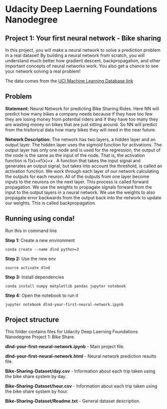 # Udacity Deep Laerning Foundations Nanodegree

## Project 1: Your first neural network - Bike sharing

In this project, you will make a neural network to solve a prediction problem in a real dataset! By building a neural network from scratch, you will understand much better how gradient descent, backpropagation, and other important concepts of neural networks work. You also get a chance to see your network solving a real problem!

The data comes from the [UCI Machine Learning Database link](https://archive.ics.uci.edu/ml/datasets/Bike+Sharing+Dataset)

## Problem

**Statement:** Neural Network for predicting Bike Sharing Rides. Here NN will predict how many bikes a company needs because if they have too few they are losing money from potential riders and if they have too many they are wasting money on bikes that are just sitting around. So NN will predict from the hisitorical data how many bikes they will need in the near future.

**Network Description:** The network has two layers, a hidden layer and an output layer. The hidden layer uses the sigmoid function for activations. The output layer has only one node and is used for the regression, the output of the node is the same as the input of the node. That is, the activation function is f(x)=xf(x)=x . A function that takes the input signal and generates an output signal, but takes into account the threshold, is called an activation function. We work through each layer of our network calculating the outputs for each neuron. All of the outputs from one layer become inputs to the neurons on the next layer. This process is called forward propagation. We use the weights to propagate signals forward from the input to the output layers in a neural network. We use the weights to also propagate error backwards from the output back into the network to update our weights. This is called backpropagation.

## Running using conda!

Run this in command line

**Step 1:** Create a new environment

```terminal
conda create --name dlnd python=3
```

**Step 2:** Use the new env

```terminal
source activate dlnd
```

**Step 3:** Install dependencies

```terminal
conda install numpy matplotlib pandas jupyter notebook
```

**Step 4:** Open the notebook to run it

```terminal
jupyter notebook dlnd-your-first-neural-network.ipynb
```

## Project structure

This folder contains files for Udacity Deep Laerning Foundations Nanodegree Project 1: Bike Share.

**dlnd-your-first-neural-network.ipynb** - Main project file.

**dlnd-your-first-neural-network.html** - Neural network prediction results file.

**Bike-Sharing-Dataset/day.csv** - Information about each trip taken using the bike share system by day.

**Bike-Sharing-Dataset/hour.csv** - Information about each trip taken using the bike share system by hour.

**Bike-Sharing-Dataset/Readme.txt** - General dataset description.
